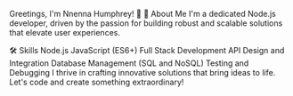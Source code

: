Greetings, I'm Nnenna Humphrey! 👋
🚀 About Me
I'm a dedicated Node.js developer, driven by the passion for building robust and scalable solutions that elevate user experiences.

🛠 Skills
Node.js
JavaScript (ES6+)
Full Stack Development
API Design and Integration
Database Management (SQL and NoSQL)
Testing and Debugging
I thrive in crafting innovative solutions that bring ideas to life. Let's code and create something extraordinary!
